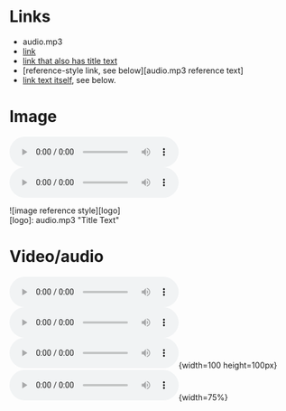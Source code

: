 # Links
- audio.mp3
- [link](audio.mp3)
- [link that also has title text](audio.mp3 "This link takes you to somewhere!")
- [reference-style link, see below][audio.mp3 reference text]
- [link text itself][], see below.

[arbitrary case-insensitive reference text]: audio.mp3  
[1]: audio.mp3
[link text itself]: audio.mp3

# Image

![image](audio.mp3)  
![image with title text](audio.mp3 "Title Text")  

![image reference style][logo]  
[logo]: audio.mp3 "Title Text"

# Video/audio

![Video](audio.mp3)  
![Video with title text](audio.mp3)  
![Video with title text with absolute size](audio.mp3 "Title Text"){width=100 height=100px}  
![Video with title text with relative size](audio.mp3 "Title Text"){width=75%}

